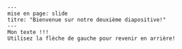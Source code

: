     ---
    mise en page: slide
    titre: "Bienvenue sur notre deuxième diapositive!"
    ---
    Mon texte !!!
    Utilisez la flèche de gauche pour revenir en arrière!
